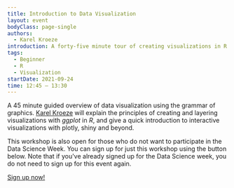 ```yaml
---
title: Introduction to Data Visualization
layout: event
bodyClass: page-single
authors:
  - Karel Kroeze
introduction: A forty-five minute tour of creating visualizations in R.
tags:
  - Beginner
  - R
  - Visualization
startDate: 2021-09-24
time: 12:45 – 13:30
---
```


A 45 minute guided overview of data visualization using the grammar of graphics. [Karel Kroeze](/team/#k-a-kroeze) will explain the principles of creating and layering visualizations with _ggplot_ in _R_, and give a quick introduction to interactive visualizations with plotly, shiny and beyond.

This workshop is also open for those who do not want to participate in the Data Science Week. You can sign up for just this workshop using the button below. Note that if you've already signed up for the Data Science week, you do not need to sign up for this event again.

<a class="button" href="https://forms.office.com/r/BCxjYxgNdj" title="sign up">Sign up now!</a>
